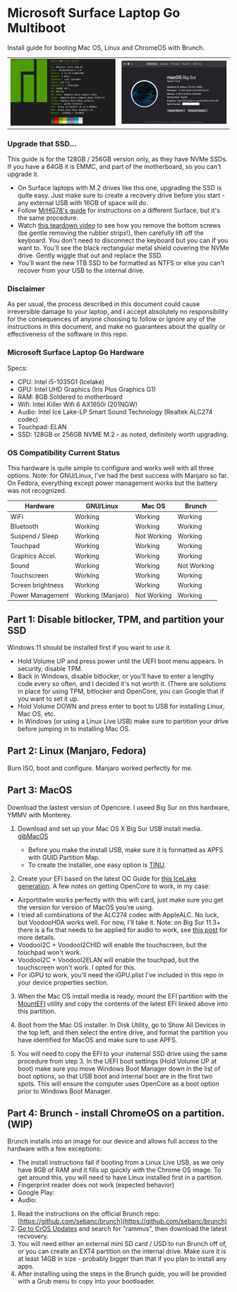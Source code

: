 # Microsoft Surface Laptop Go Multiboot
Install guide for booting Mac OS, Linux and ChromeOS with Brunch.

|      |       |
|------------|-------------|
|<img src="SLG1.png" width="354">|<img src="SLG.png" width="354">|

### Upgrade that SSD...
This guide is for the 128GB / 256GB version only, as they have NVMe SSDs. If you have a 64GB it is EMMC, and part of the motherboard, so you can't upgrade it. 
- On Surface laptops with M.2 drives like this one, upgrading the SSD is quite easy. Just make sure to create a recovery drive before you start - any external USB with 16GB of space will do.
- Follow [MrHG78's guide](https://www.youtube.com/watch?v=BXXI4VcWacM) for instructions on a different Surface, but it's the same procedure. 
- Watch [this teardown video](https://www.youtube.com/watch?v=jzRb_3U2vs0) to see how you remove the bottom screws (be gentle removing the rubber strips!), then carefully lift off the keyboard. You don't need to disconnect the keyboard but you can if you want to. You'll see the black rectangular metal shield covering the NVMe drive. Gently wiggle that out and replace the SSD.
- You'll want the new 1TB SSD to be formatted as NTFS or else you can't recover from your USB to the internal drive. 

### Disclaimer

As per usual, the process described in this document could cause irreversible damage to your laptop, and I accept absolutely no responsibility for the consequences of anyone choosing to follow or ignore any of the instructions in this document, and make no guarantees about the quality or effectiveness of the software in this repo.

### Microsoft Surface Laptop Go Hardware
Specs:
-  CPU: Intel i5-1035G1 (Icelake)
-  GPU: Intel UHD Graphics (Iris Plus Graphics G1)
-  RAM: 8GB Soldered to motherboard
-  Wifi: Intel Killer Wifi 6 AX1650i (201NGW)
-  Audio: Intel Ice Lake-LP Smart Sound Technology (Realtek ALC274 codec)
-  Touchpad: ELAN 
-  SSD: 128GB or 256GB NVME M.2 - as noted, definitely worth upgrading.

### OS Compatibility Current Status
This hardware is quite simple to configure and works well with all three options. Note: for GNU/Linux, I've had the best success with Manjaro so far. On Fedora, everything except power management works but the battery was not recognized.


| Hardware           | GNU/Linux            | Mac OS              | Brunch		|
|--------------------|----------------------|---------------------|-----------------|
| WiFi               | Working              | Working             | Working         | 
| Bluetooth          | Working              | Working             | Working	        | 
| Suspend / Sleep    | Working              | Not Working         | Working         | 
| Touchpad           | Working	            | Working             | Working     | 
| Graphics Accel.    | Working              | Working	            | Working    	    | 
| Sound              | Working              | Working             | Not Working	    | 
| Touchscreen        | Working              | Working             | Working         | 
| Screen brightness  | Working		          | Working	            | Working	    | 
| Power Management   | Working (Manjaro)    | Not Working	        | Working	    | 


## Part 1: Disable bitlocker, TPM, and partition your SSD

Windows 11 should be installed first if you want to use it.
- Hold Volume UP and press power until the UEFI boot menu appears. In security, disable TPM.
- Back in Windows, disable bitlocker, or you'll have to enter a lengthy code every so often, and I decided it's not worth it. (There are solutions in place for using TPM, bitlocker and OpenCore, you can Google that if you want to set it up. 
- Hold Volume DOWN and press enter to boot to USB for installing Linux, Mac OS, etc. 
- In Windows (or using a Linux Live USB) make sure to partition your drive before jumping in to installing Mac OS. 

## Part 2: Linux (Manjaro, Fedora)
Burn ISO, boot and configure. Manjaro worked perfectly for me.

## Part 3: MacOS 
Download the lastest version of Opencore. I useed Big Sur on this hardware, YMMV with Monterey. 
 
1. Download and set up your Mac OS X Big Sur USB install media. [gibMacOS](https://github.com/corpnewt/gibMacOS) 
    - Before you make the install USB, make sure it is formatted as APFS with GUID Partition Map.
    - To create the installer, one easy option is [TINU](https://github.com/ITzTravelInTime/TINU).

2. Create your EFI based on the latest OC Guide for [this IceLake generation](https://dortania.github.io/OpenCore-Install-Guide/config-laptop.plist/icelake.html). A few notes on getting OpenCore to work, in my case:
  - Airportitwlm works perfectly with this wifi card, just make sure you get the version for version of MacOS you're using.
  - I tried all combinations of the ALC274 codec with AppleALC. No luck, but VoodooHDA works well. For now, I'll take it. Note: on Big Sur 11.3+ there is a fix that needs to be applied for audio to work, see [this post](https://www.insanelymac.com/forum/topic/314406-voodoohda-297/?do=findComment&comment=2756841) for more details.
  - VoodooI2C + VoodooI2CHID will enable the touchscreen, but the touchpad won't work.
  - VoodooI2C + VoodooI2ELAN will enable the touchpad, but the touchscreen won't work. I opted for this. 
  - For iGPU to work, you'll need the iGPU.plist I've included in this repo in your device properties section. 
    
3. When the Mac OS install media is ready, mount the EFI partition with the [MountEFI](https://github.com/corpnewt/MountEFI) utility and copy the contents of the latest EFI linked above into this partition.

4. Boot from the Mac OS installer. In Disk Utility, go to Show All Devices in the top left, and then select the entire drive, and format the partition you have identified for MacOS and make sure to use APFS.
  
5. You will need to copy the EFI to your insternal SSD drive using the same procedure from step 3. In the UEFI boot settings (Hold Volume UP at boot) make sure you move Windows Boot Manager down in the list of boot options, so that USB boot and internal boot are in the first two spots. This will ensure the computer uses OpenCore as a boot option prior to Windows Boot Manager. 


## Part 4: Brunch - install ChromeOS on a partition. (WIP)
Brunch installs into an image for our device and allows full access to the hardware with a few exceptions:
 - The install instructions fail if booting from a Linux Live USB, as we only have 8GB of RAM and it fills up quickly with the Chrome OS image. To get around this, you will need to have Linux installed first in a partition.
 - Fingerprint reader does not work (expected behavior) 
 - Google Play:
 - Audio:   

 1. Read the instructions on the official Brunch repo: [https://github.com/sebanc/brunch](https://github.com/sebanc/brunch)
 2. [Go to CrOS Updates](https://cros-updates-serving.appspot.com/) and search for "rammus", then download the latest recvovery. 
 3. You will need either an external mini SD card / USD to run Brunch off of, or you can create an EXT4 partition on the internal drive. Make sure it is at least 14GB in size - probably bigger than that if you plan to install any apps.
 4. After installing using the steps in the Brunch guide, you will be provided with a Grub menu to copy into your bootloader. 


